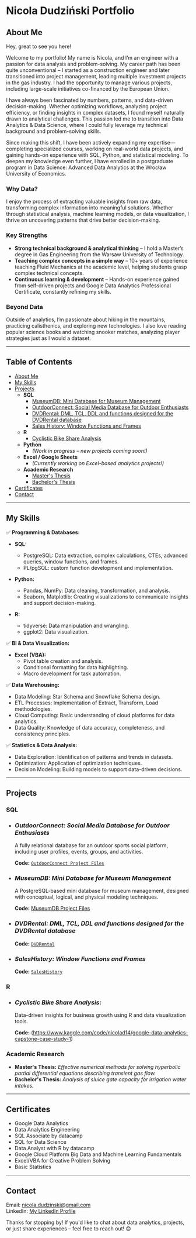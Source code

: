 # Nicola Dudziński Portfolio

## About Me
Hey, great to see you here!

Welcome to my portfolio! My name is Nicola, and I’m an engineer with a passion for data analysis and problem-solving. My career path has been quite unconventional – I started as a construction engineer and later transitioned into project management, leading multiple investment projects in the gas industry. I had the opportunity to manage various projects, including large-scale initiatives co-financed by the European Union.

I have always been fascinated by numbers, patterns, and data-driven decision-making. Whether optimizing workflows, analyzing project efficiency, or finding insights in complex datasets, I found myself naturally drawn to analytical challenges. This passion led me to transition into Data Analytics & Data Science, where I could fully leverage my technical background and problem-solving skills.

Since making this shift, I have been actively expanding my expertise—completing specialized courses, working on real-world data projects, and gaining hands-on experience with SQL, Python, and statistical modeling. To deepen my knowledge even further, I have enrolled in a postgraduate program in Data Science: Advanced Data Analytics at the Wrocław University of Economics.

### Why Data?

I enjoy the process of extracting valuable insights from raw data, transforming complex information into meaningful solutions. Whether through statistical analysis, machine learning models, or data visualization, I thrive on uncovering patterns that drive better decision-making.

### Key Strengths

- **Strong technical background & analytical thinking** – I hold a Master’s degree in Gas Engineering from the Warsaw University of Technology.
- **Teaching complex concepts in a simple way** – 10+ years of experience teaching Fluid Mechanics at the academic level, helping students grasp complex technical concepts.
- **Continuous learning & development** – Hands-on experience gained from self-driven projects and Google Data Analytics Professional Certificate, constantly refining my skills.

### Beyond Data

Outside of analytics, I’m passionate about hiking in the mountains, practicing calisthenics, and exploring new technologies. I also love reading popular science books and watching snooker matches, analyzing player strategies just as I would a dataset.

---

## Table of Contents

- [About Me](#about-me)
- [My Skills](#my-skills)
- [Projects](#projects)
  - **SQL**
    - [MuseumDB: Mini Database for Museum Management](#museumdb-mini-database-for-museum-management)
    - [OutdoorConnect: Social Media Database for Outdoor Enthusiasts](#outdoorconnect-social-media-database-for-outdoor-enthusiasts)
    - [DVDRental: DML, TCL, DDL and functions designed for the DVDRental database](#dvdrental-dml-tcl-ddl-and-functions-designed-for-the-dvdrental-database)
    - [Sales History: Window Functions and Frames](#saleshistory-window-functions-and-frames)
  - **R**
    - [Cyclistic Bike Share Analysis](#cyclistic-bike-share-analysis)
  - **Python**
    - *(Work in progress – new projects coming soon!)*
  - **Excel / Google Sheets**
    - *(Currently working on Excel-based analytics projects!)*
  - **Academic Research**
    - [Master's Thesis](#masters-thesis)
    - [Bachelor's Thesis](#bachelors-thesis)
- [Certificates](#certificates)
- [Contact](#contact)


---
## My Skills

✅ **Programming & Databases:**

*   **SQL:**
    *   PostgreSQL: Data extraction, complex calculations, CTEs, advanced queries, window functions, and frames.
    *   PL/pgSQL: custom function development and implementation.

*   **Python:**
    *   Pandas, NumPy: Data cleaning, transformation, and analysis.
    *   Seaborn, Matplotlib: Creating visualizations to communicate insights and support decision-making.

*   **R:**
    *   tidyverse: Data manipulation and wrangling.
    *   ggplot2: Data visualization.

✅ **BI & Data Visualization:**

*   **Excel (VBA):**
    *   Pivot table creation and analysis.
    *   Conditional formatting for data highlighting.
    *   Macro development for task automation.

✅ **Data Warehousing:**
* Data Modeling: Star Schema and Snowflake Schema design.
* ETL Processes: Implementation of Extract, Transform, Load methodologies.
* Cloud Computing: Basic understanding of cloud platforms for data analytics.
* Data Quality: Knowledge of data accuracy, completeness, and consistency principles.

✅ **Statistics & Data Analysis:**
* Data Exploration: Identification of patterns and trends in datasets.
* Optimization: Application of optimization techniques.
* Decision Modeling: Building models to support data-driven decisions.

---

## Projects

### **SQL**

  - ### *OutdoorConnect: Social Media Database for Outdoor Enthusiasts*

    A fully relational database for an outdoor sports social platform, including user profiles, events, groups, and activities.

    **Code:** [`OutdoorConnect Project Files`](https://github.com/nico14-d/Portfolio/tree/main/Projects/SQL/OutdoorConnectDB)

  - ### *MuseumDB: Mini Database for Museum Management*
    A PostgreSQL-based mini database for museum management, designed with conceptual, logical, and physical modeling techniques.
    
    **Code:** <a href="https://github.com/nico14-d/Portfolio/tree/main/Projects/SQL/MuseumDB" target="_blank">MuseumDB Project Files </a>

  - ### *DVDRental: DML, TCL, DDL and functions designed for the DVDRental database*

    **Code:** [`DVDRental`](https://github.com/nico14-d/Portfolio/tree/main/Projects/SQL/DVDRental)

  - ### *SalesHistory: Window Functions and Frames*

    **Code:** [`SalesHistory`](https://github.com/nico14-d/Portfolio/tree/main/Projects/SQL/SalesHistory)


### **R**
  - ### *Cyclistic Bike Share Analysis:*

    Data-driven insights for business growth using R and data visualization tools.

    **Code:** (https://www.kaggle.com/code/nicolad14/google-data-analytics-capstone-case-study-1)


### **Academic Research**
- **Master's Thesis:** *Effective numerical methods for solving hyperbolic partial differential equations describing transient gas flow.*
- **Bachelor's Thesis:** *Analysis of sluice gate capacity for irrigation water intakes.*

---

## Certificates

- Google Data Analytics
- Data Analytics Engineering
- SQL Associate by datacamp
- SQL for Data Science
- Data Analyst with R by datacamp
- Google Cloud Platform Big Data and Machine Learning Fundamentals
- Excel/VBA for Creative Problem Solving
- Basic Statistics


---

## Contact

Email: nicola.dudzinski@gmail.com  
LinkedIn: [My LinkedIn Profile](https://www.linkedin.com/in/nicola-dudzinski/)  

Thanks for stopping by! If you'd like to chat about data analytics, projects, or just share experiences – feel free to reach out! 😊
